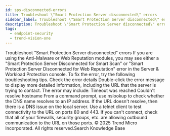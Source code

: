 ```yaml
---
id: sps-disconnected-errors
title: Troubleshoot \"Smart Protection Server disconnected\" errors
sidebar_label: Troubleshoot \"Smart Protection Server disconnected\" errors
description: Troubleshoot \"Smart Protection Server disconnected\" errors
tags:
  - endpoint-security
  - trend-vision-one
---
```


 Troubleshoot "Smart Protection Server disconnected" errors If you are using the Anti-Malware or Web Reputation modules, you may see either a "Smart Protection Server Disconnected for Smart Scan" or "Smart Protection Server Disconnected for Web Reputation" error in the Server & Workload Protection console. To fix the error, try the following troubleshooting tips. Check the error details Double-click the error message to display more detailed information, including the URL that the server is trying to contact. The error may include: Timeout was reached Couldn't resolve hostname From a command prompt, use nslookup to check whether the DNS name resolves to an IP address. If the URL doesn't resolve, then there is a DNS issue on the local server. Use a telnet client to test connectivity to the URL on ports 80 and 443. If you can't connect, check that all of your firewalls, security groups, etc. are allowing outbound communication to the URL on those ports. © 2025 Trend Micro Incorporated. All rights reserved.Search Knowledge Base